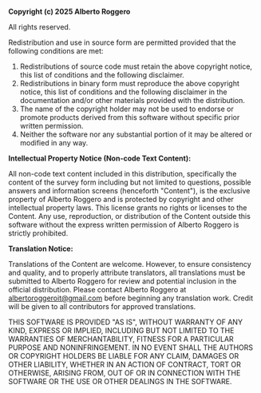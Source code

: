 **Copyright (c) 2025 Alberto Roggero**

All rights reserved.

Redistribution and use in source form are permitted provided that the following conditions are met:

1. Redistributions of source code must retain the above copyright notice, this list of conditions and the following disclaimer.
2. Redistributions in binary form must reproduce the above copyright notice, this list of conditions and the following disclaimer in the documentation and/or other materials provided with the distribution.
3. The name of the copyright holder may not be used to endorse or promote products derived from this software without specific prior written permission.
4. Neither the software nor any substantial portion of it may be altered or modified in any way.

  **Intellectual Property Notice (Non-code Text Content):**

All non-code text content included in this distribution, specifically the content of the survey form including but not limited to questions, possible answers and information screens (henceforth "Content"), is the exclusive property of Alberto Roggero and is protected by copyright and other intellectual property laws.
This license grants no rights or licenses to the Content. Any use, reproduction, or distribution of the Content outside this software without the express written permission of Alberto Roggero is strictly prohibited.

  **Translation Notice:**

Translations of the Content are welcome.  However, to ensure consistency and quality, and to properly attribute translators, all translations must be submitted to Alberto Roggero for review and potential inclusion in the official distribution.  Please contact Alberto Roggero at albertoroggeroit@gmail.com before beginning any translation work.  Credit will be given to all contributors for approved translations.


THIS SOFTWARE IS PROVIDED "AS IS", WITHOUT WARRANTY OF ANY KIND, EXPRESS OR
IMPLIED, INCLUDING BUT NOT LIMITED TO THE WARRANTIES OF MERCHANTABILITY,
FITNESS FOR A PARTICULAR PURPOSE AND NONINFRINGEMENT. IN NO EVENT SHALL THE
AUTHORS OR COPYRIGHT HOLDERS BE LIABLE FOR ANY CLAIM, DAMAGES OR OTHER
LIABILITY, WHETHER IN AN ACTION OF CONTRACT, TORT OR OTHERWISE, ARISING FROM,
OUT OF OR IN CONNECTION WITH THE SOFTWARE OR THE USE OR OTHER DEALINGS IN THE
SOFTWARE.
